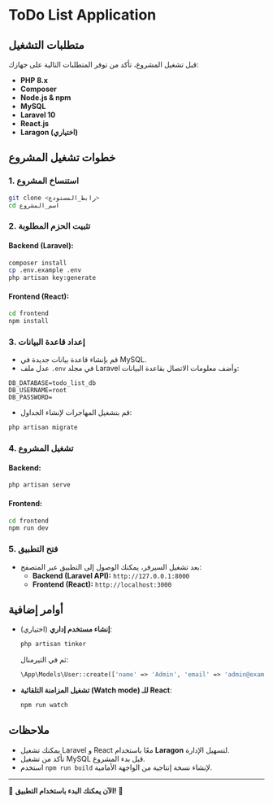 # ToDo List Application

## متطلبات التشغيل

قبل تشغيل المشروع، تأكد من توفر المتطلبات التالية على جهازك:

- **PHP 8.x**
- **Composer**
- **Node.js & npm**
- **MySQL**
- **Laravel 10**
- **React.js**
- **Laragon (اختياري)**

## خطوات تشغيل المشروع

### 1. استنساخ المشروع

```sh
git clone <رابط_المستودع>
cd اسم_المشروع
```

### 2. تثبيت الحزم المطلوبة

#### Backend (Laravel):

```sh
composer install
cp .env.example .env
php artisan key:generate
```

#### Frontend (React):

```sh
cd frontend
npm install
```

### 3. إعداد قاعدة البيانات

- قم بإنشاء قاعدة بيانات جديدة في MySQL.
- عدل ملف `.env` في مجلد Laravel وأضف معلومات الاتصال بقاعدة البيانات:

```env
DB_DATABASE=todo_list_db
DB_USERNAME=root
DB_PASSWORD=
```

- قم بتشغيل المهاجرات لإنشاء الجداول:

```sh
php artisan migrate
```

### 4. تشغيل المشروع

#### Backend:

```sh
php artisan serve
```

#### Frontend:

```sh
cd frontend
npm run dev
```

### 5. فتح التطبيق

- بعد تشغيل السيرفر، يمكنك الوصول إلى التطبيق عبر المتصفح:
  - **Backend (Laravel API):** `http://127.0.0.1:8000`
  - **Frontend (React):** `http://localhost:3000`

## أوامر إضافية

- **إنشاء مستخدم إداري** (اختياري):

  ```sh
  php artisan tinker
  ```

  ثم في التيرمنال:

  ```php
  \App\Models\User::create(['name' => 'Admin', 'email' => 'admin@example.com', 'password' => bcrypt('password'), 'role' => 'admin']);
  ```

- **تشغيل المزامنة التلقائية (Watch mode) للـ React**:

  ```sh
  npm run watch
  ```

## ملاحظات

- يمكنك تشغيل Laravel و React معًا باستخدام **Laragon** لتسهيل الإدارة.
- تأكد من تشغيل MySQL قبل بدء المشروع.
- استخدم `npm run build` لإنشاء نسخة إنتاجية من الواجهة الأمامية.

---

🎯 **الآن يمكنك البدء باستخدام التطبيق!** 🚀

